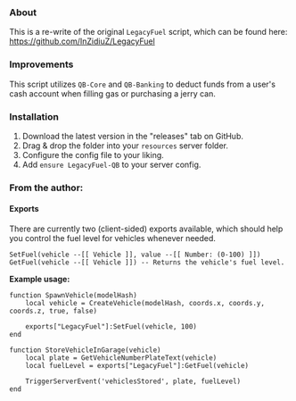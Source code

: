 ### About
This is a re-write of the original `LegacyFuel` script, which can be found here:
https://github.com/InZidiuZ/LegacyFuel

### Improvements
This script utilizes `QB-Core` and `QB-Banking` to deduct funds from a user's cash account when filling gas or purchasing a jerry can.

### Installation
1) Download the latest version in the "releases" tab on GitHub.
2) Drag & drop the folder into your `resources` server folder.
3) Configure the config file to your liking.
4) Add `ensure LegacyFuel-QB` to your server config.


### From the author:

#### Exports
There are currently two (client-sided) exports available, which should help you control the fuel level for vehicles whenever needed.

```
SetFuel(vehicle --[[ Vehicle ]], value --[[ Number: (0-100) ]])
GetFuel(vehicle --[[ Vehicle ]]) -- Returns the vehicle's fuel level.
```

**Example usage:**
```
function SpawnVehicle(modelHash)
    local vehicle = CreateVehicle(modelHash, coords.x, coords.y, coords.z, true, false)

    exports["LegacyFuel"]:SetFuel(vehicle, 100)
end

function StoreVehicleInGarage(vehicle)
    local plate = GetVehicleNumberPlateText(vehicle)
    local fuelLevel = exports["LegacyFuel"]:GetFuel(vehicle)

    TriggerServerEvent('vehiclesStored', plate, fuelLevel)
end
```
